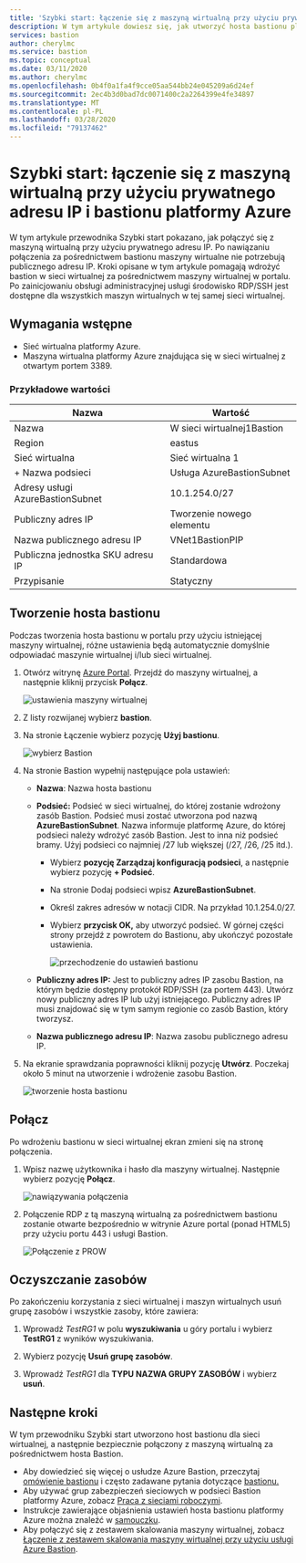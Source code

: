 ```yaml
---
title: 'Szybki start: łączenie się z maszyną wirtualną przy użyciu prywatnego adresu IP: Bastion platformy Azure'
description: W tym artykule dowiesz się, jak utworzyć hosta bastionu platformy Azure z maszyny wirtualnej i bezpiecznie połączyć się przy użyciu prywatnego adresu IP.
services: bastion
author: cherylmc
ms.service: bastion
ms.topic: conceptual
ms.date: 03/11/2020
ms.author: cherylmc
ms.openlocfilehash: 0b4f0a1fa4f9cce05aa544bb24e045209a6d24ef
ms.sourcegitcommit: 2ec4b3d0bad7dc0071400c2a2264399e4fe34897
ms.translationtype: MT
ms.contentlocale: pl-PL
ms.lasthandoff: 03/28/2020
ms.locfileid: "79137462"
---
```

# <a name="quickstart-connect-to-a-virtual-machine-using-a-private-ip-address-and-azure-bastion"></a>Szybki start: łączenie się z maszyną wirtualną przy użyciu prywatnego adresu IP i bastionu platformy Azure

W tym artykule przewodnika Szybki start pokazano, jak połączyć się z maszyną wirtualną przy użyciu prywatnego adresu IP. Po nawiązaniu połączenia za pośrednictwem bastionu maszyny wirtualne nie potrzebują publicznego adresu IP. Kroki opisane w tym artykule pomagają wdrożyć bastion w sieci wirtualnej za pośrednictwem maszyny wirtualnej w portalu. Po zainicjowaniu obsługi administracyjnej usługi środowisko RDP/SSH jest dostępne dla wszystkich maszyn wirtualnych w tej samej sieci wirtualnej.

## <a name="prerequisites"></a><a name="prereq"></a>Wymagania wstępne

* Sieć wirtualna platformy Azure.
* Maszyna wirtualna platformy Azure znajdująca się w sieci wirtualnej z otwartym portem 3389.

### <a name="example-values"></a>Przykładowe wartości

|**Nazwa** | **Wartość** |
| --- | --- |
| Nazwa |  W sieci wirtualnej1Bastion |
| Region | eastus |
| Sieć wirtualna |  Sieć wirtualna 1 |
| + Nazwa podsieci | Usługa AzureBastionSubnet |
| Adresy usługi AzureBastionSubnet |  10.1.254.0/27 |
| Publiczny adres IP |  Tworzenie nowego elementu |
| Nazwa publicznego adresu IP | VNet1BastionPIP  |
| Publiczna jednostka SKU adresu IP |  Standardowa  |
| Przypisanie  | Statyczny |

## <a name="create-a-bastion-host"></a><a name="createvmset"></a>Tworzenie hosta bastionu

Podczas tworzenia hosta bastionu w portalu przy użyciu istniejącej maszyny wirtualnej, różne ustawienia będą automatycznie domyślnie odpowiadać maszynie wirtualnej i/lub sieci wirtualnej.

1. Otwórz witrynę [Azure Portal](https://portal.azure.com). Przejdź do maszyny wirtualnej, a następnie kliknij przycisk **Połącz**.

   ![ustawienia maszyny wirtualnej](./media/quickstart-host-portal/vm-settings.png)
1. Z listy rozwijanej wybierz **bastion**.
1. Na stronie Łączenie wybierz pozycję **Użyj bastionu**.

   ![wybierz Bastion](./media/quickstart-host-portal/select-bastion.png)

1. Na stronie Bastion wypełnij następujące pola ustawień:

   * **Nazwa**: Nazwa hosta bastionu
   * **Podsieć:** Podsieć w sieci wirtualnej, do której zostanie wdrożony zasób Bastion. Podsieć musi zostać utworzona pod nazwą **AzureBastionSubnet**. Nazwa informuje platformę Azure, do której podsieci należy wdrożyć zasób Bastion. Jest to inna niż podsieć bramy. Użyj podsieci co najmniej /27 lub większej (/27, /26, /25 itd.).
   
      * Wybierz **pozycję Zarządzaj konfiguracją podsieci**, a następnie wybierz pozycję **+ Podsieć**.
      * Na stronie Dodaj podsieci wpisz **AzureBastionSubnet**.
      * Określ zakres adresów w notacji CIDR. Na przykład 10.1.254.0/27.
      * Wybierz **przycisk OK,** aby utworzyć podsieć. W górnej części strony przejdź z powrotem do Bastionu, aby ukończyć pozostałe ustawienia.

         ![przechodzenie do ustawień bastionu](./media/quickstart-host-portal/navigate-bastion.png)
   * **Publiczny adres IP:** Jest to publiczny adres IP zasobu Bastion, na którym będzie dostępny protokół RDP/SSH (za portem 443). Utwórz nowy publiczny adres IP lub użyj istniejącego. Publiczny adres IP musi znajdować się w tym samym regionie co zasób Bastion, który tworzysz.
   * **Nazwa publicznego adresu IP**: Nazwa zasobu publicznego adresu IP.
1. Na ekranie sprawdzania poprawności kliknij pozycję **Utwórz**. Poczekaj około 5 minut na utworzenie i wdrożenie zasobu Bastion.

   ![tworzenie hosta bastionu](./media/quickstart-host-portal/bastion-settings.png)

## <a name="connect"></a><a name="connect"></a>Połącz

Po wdrożeniu bastionu w sieci wirtualnej ekran zmieni się na stronę połączenia.

1. Wpisz nazwę użytkownika i hasło dla maszyny wirtualnej. Następnie wybierz pozycję **Połącz**.

   ![nawiązywania połączenia](./media/quickstart-host-portal/connect.png)
1. Połączenie RDP z tą maszyną wirtualną za pośrednictwem bastionu zostanie otwarte bezpośrednio w witrynie Azure portal (ponad HTML5) przy użyciu portu 443 i usługi Bastion.

   ![Połączenie z PROW](./media/quickstart-host-portal/443-rdp.png)

## <a name="clean-up-resources"></a>Oczyszczanie zasobów

Po zakończeniu korzystania z sieci wirtualnej i maszyn wirtualnych usuń grupę zasobów i wszystkie zasoby, które zawiera:

1. Wprowadź *TestRG1* w polu **wyszukiwania** u góry portalu i wybierz **TestRG1** z wyników wyszukiwania.

2. Wybierz pozycję **Usuń grupę zasobów**.

3. Wprowadź *TestRG1* dla **TYPU NAZWA GRUPY ZASOBÓW** i wybierz **usuń**.

## <a name="next-steps"></a>Następne kroki

W tym przewodniku Szybki start utworzono host bastionu dla sieci wirtualnej, a następnie bezpiecznie połączony z maszyną wirtualną za pośrednictwem hosta Bastion.

* Aby dowiedzieć się więcej o usłudze Azure Bastion, przeczytaj [omówienie bastionu](bastion-overview.md) i często zadawane pytania dotyczące [bastionu.](bastion-faq.md)
* Aby używać grup zabezpieczeń sieciowych w podsieci Bastion platformy Azure, zobacz [Praca z sieciami roboczymi](bastion-nsg.md).
* Instrukcje zawierające objaśnienia ustawień hosta bastionu platformy Azure można znaleźć w [samouczku](bastion-create-host-portal.md).
* Aby połączyć się z zestawem skalowania maszyny wirtualnej, zobacz [Łączenie z zestawem skalowania maszyny wirtualnej przy użyciu usługi Azure Bastion](bastion-connect-vm-scale-set.md).